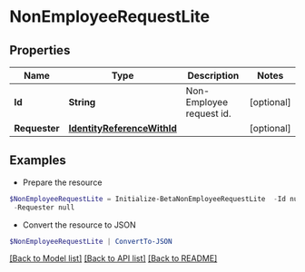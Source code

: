 # NonEmployeeRequestLite
## Properties

Name | Type | Description | Notes
------------ | ------------- | ------------- | -------------
**Id** | **String** | Non-Employee request id. | [optional] 
**Requester** | [**IdentityReferenceWithId**](IdentityReferenceWithId.md) |  | [optional] 

## Examples

- Prepare the resource
```powershell
$NonEmployeeRequestLite = Initialize-BetaNonEmployeeRequestLite  -Id null `
 -Requester null
```

- Convert the resource to JSON
```powershell
$NonEmployeeRequestLite | ConvertTo-JSON
```

[[Back to Model list]](../README.md#documentation-for-models) [[Back to API list]](../README.md#documentation-for-api-endpoints) [[Back to README]](../README.md)

